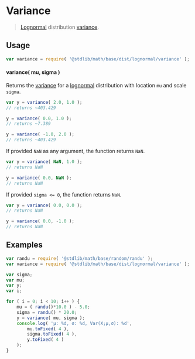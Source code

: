 # Variance

> [Lognormal][lognormal] distribution [variance][variance].


<!-- Section to include introductory text. Make sure to keep an empty line after the intro `section` element and another before the `/section` close. -->

<section class="intro">

</section>

<!-- /.intro -->

<!-- Package usage documentation. -->

<section class="usage">

## Usage

``` javascript
var variance = require( '@stdlib/math/base/dist/lognormal/variance' );
```

#### variance( mu, sigma )

Returns the [variance][variance] for a [lognormal][lognormal] distribution with location `mu` and scale `sigma`.

``` javascript
var y = variance( 2.0, 1.0 );
// returns ~403.429

y = variance( 0.0, 1.0 );
// returns ~7.389

y = variance( -1.0, 2.0 );
// returns ~403.429
```

If provided `NaN` as any argument, the function returns `NaN`.

``` javascript
var y = variance( NaN, 1.0 );
// returns NaN

y = variance( 0.0, NaN );
// returns NaN
```

If provided `sigma <= 0`, the function returns `NaN`.

``` javascript
var y = variance( 0.0, 0.0 );
// returns NaN

y = variance( 0.0, -1.0 );
// returns NaN
```

</section>

<!-- /.usage -->

<!-- Package usage notes. Make sure to keep an empty line after the `section` element and another before the `/section` close. -->

<section class="notes">

</section>

<!-- /.notes -->

<!-- Package usage examples. -->

<section class="examples">

## Examples

``` javascript
var randu = require( '@stdlib/math/base/random/randu' );
var variance = require( '@stdlib/math/base/dist/lognormal/variance' );

var sigma;
var mu;
var y;
var i;

for ( i = 0; i < 10; i++ ) {
    mu = ( randu()*10.0 ) - 5.0;
    sigma = randu() * 20.0;
    y = variance( mu, sigma );
    console.log( 'µ: %d, σ: %d, Var(X;µ,σ): %d',
        mu.toFixed( 4 ),
        sigma.toFixed( 4 ),
        y.toFixed( 4 )
    );
}
```

</section>

<!-- /.examples -->

<!-- Section to include cited references. If references are included, add a horizontal rule *before* the section. Make sure to keep an empty line after the `section` element and another before the `/section` close. -->

<section class="references">

</section>

<!-- /.references -->

<!-- Section for all links. Make sure to keep an empty line after the `section` element and another before the `/section` close. -->

<section class="links">

[lognormal]: https://en.wikipedia.org/wiki/Log-normal_distribution
[variance]: https://en.wikipedia.org/wiki/Variance

</section>

<!-- /.links -->

